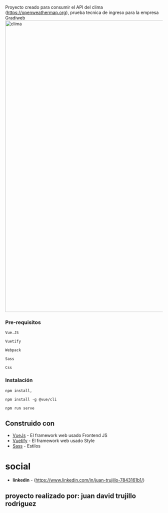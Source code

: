  
Proyecto creado para consumir el API del clima (https://openweathermap.org), prueba tecnica de ingreso para la empresa Gradiweb
<img width="933" alt="clima" src="https://user-images.githubusercontent.com/75295437/131236578-a88badf9-f91f-48c9-84f3-f6f5f991086c.png">


### Pre-requisitos

```
Vue.JS
```
```
Vuetify
```
```
Webpack
```
```
Sass
```
```
Css
```

### Instalación
```
npm install, 

npm install -g @vue/cli
```

```
npm run serve
```


## Construido con

* [VueJs](https://vuejs.org/) - El framework web usado Frontend JS
* [Vuetify](https://vuetifyjs.com/en/) - El framework web usado Style
* [Sass]() - Estilos

# social
* **linkedin** - (https://www.linkedin.com/in/juan-trujillo-7843161b1/)

## proyecto realizado por: juan david trujillo rodriguez


